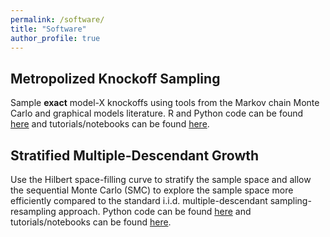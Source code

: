 ```yaml
---
permalink: /software/
title: "Software"
author_profile: true
---
```

## Metropolized Knockoff Sampling
Sample <strong>exact</strong>&nbsp;model-X knockoffs using tools from the Markov chain Monte Carlo and graphical models literature. R and Python code can be found <a data-url="https://github.com/wenshuow/metro" href="https://github.com/wenshuow/metro" target="_blank" title="Metropolized Knockoff Sampling: GitHub page">here</a>&nbsp;and tutorials/notebooks can be found <a data-url="http://web.stanford.edu/group/candes/metro/" href="http://web.stanford.edu/group/candes/metro/" target="_blank" title="Metropolized Knockoff Sampling Tutorial">here</a>.

## Stratified Multiple-Descendant Growth
Use the Hilbert space-filling curve to stratify the sample space and allow the sequential Monte Carlo (SMC) to explore the sample space more efficiently compared to the standard i.i.d. multiple-descendant sampling-resampling approach. Python code can be found <a href="https://github.com/JunLiuLab/smg" target="_blank" title="Stratified Multiple-Descendant Growth: GitHub page">here</a> and tutorials/notebooks can be found <a href="http://wenshuow.github.io/smg" target="_blank" title="Stratified Multiple-Descendant Growth Tutorial">here</a>.

<!-- Google tag (gtag.js) -->
<script async src="https://www.googletagmanager.com/gtag/js?id=G-ZPYR8GBB8K"></script>
<script>
  window.dataLayer = window.dataLayer || [];
  function gtag(){dataLayer.push(arguments);}
  gtag('js', new Date());

  gtag('config', 'G-ZPYR8GBB8K');
</script>
